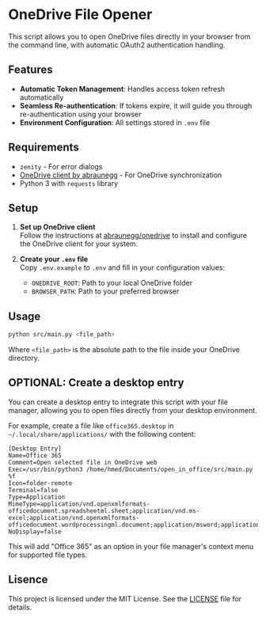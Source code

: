 # OneDrive File Opener 

This script allows you to open OneDrive files directly in your browser from the command line, with automatic OAuth2 authentication handling.

## Features

- **Automatic Token Management**: Handles access token refresh automatically
- **Seamless Re-authentication**: If tokens expire, it will guide you through re-authentication using your browser
- **Environment Configuration**: All settings stored in `.env` file

## Requirements
- `zenity` - For error dialogs
- [OneDrive client by abraunegg](https://github.com/abraunegg/onedrive) - For OneDrive synchronization
- Python 3 with `requests` library

## Setup

1. **Set up OneDrive client**  
   Follow the instructions at [abraunegg/onedrive](https://github.com/abraunegg/onedrive#installation) to install and configure the OneDrive client for your system.

2. **Create your `.env` file**  
   Copy `.env.example` to `.env` and fill in your configuration values:
   - `ONEDRIVE_ROOT`: Path to your local OneDrive folder
   - `BROWSER_PATH`: Path to your preferred browser

## Usage

```bash
python src/main.py <file_path>
```

Where `<file_path>` is the absolute path to the file inside your OneDrive directory.

## OPTIONAL: Create a desktop entry
You can create a desktop entry to integrate this script with your file manager, allowing you to open files directly from your desktop environment. 

For example, create a file like `office365.desktop` in `~/.local/share/applications/` with the following content:

```
[Desktop Entry]
Name=Office 365
Comment=Open selected file in OneDrive web
Exec=/usr/bin/python3 /home/hmed/Documents/open_in_office/src/main.py %f
Icon=folder-remote
Terminal=false
Type=Application
MimeType=application/vnd.openxmlformats-officedocument.spreadsheetml.sheet;application/vnd.ms-excel;application/vnd.openxmlformats-officedocument.wordprocessingml.document;application/msword;application/pdf;
NoDisplay=false
```

This will add "Office 365" as an option in your file manager's context menu for supported file types.

## Lisence
This project is licensed under the MIT License. See the [LICENSE](LICENSE) file for details.